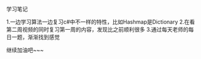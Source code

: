 学习笔记

1.一边学习算法一边复习c#中不一样的特性，比如Hashmap是Dictionary
2.在看第二周视频的同时复习第一周的内容，发现比之前顺利很多
3.通过每天老师的每日一题，渐渐找到感觉


继续加油吧~~~